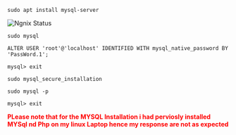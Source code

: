 `sudo apt install mysql-server`

![Ngnix Status](/Project-2-Lemp-Stack-/Images/mysql%20install.png)


`sudo mysql`

`ALTER USER 'root'@'localhost' IDENTIFIED WITH mysql_native_password BY 'PassWord.1';`


`mysql> exit`


`sudo mysql_secure_installation`

`sudo mysql -p`

`mysql> exit`

<span style="color:red">**PLease note that for the MYSQL Installation  i had perviosly installed  MYSql nd Php  on my linux Laptop  hence my response are not as expected** </span>